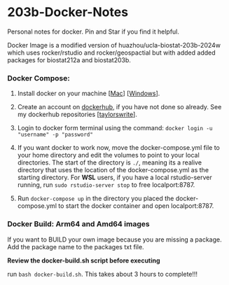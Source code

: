 # 203b-Docker-Notes
Personal notes for docker. Pin and Star if you find it helpful.

Docker Image is a modified version of huazhou/ucla-biostat-203b-2024w which uses rocker/rstudio and rocker/geospactial but with added added packages for biostat212a and biostat203b.

### Docker Compose:

1. Install docker on your machine [[Mac](https://docs.docker.com/desktop/install/mac-install/)] [[Windows](https://docs.docker.com/desktop/wsl/)].

2. Create an account on [dockerhub](https://hub.docker.com/), if you have not done so already.
See my dockerhub repositories [[taylorswrite](https://hub.docker.com/u/taylorswrite)].

3. Login to docker form terminal using the command: 
`docker login -u "username" -p "password"`

4. If you want docker to work now, move the docker-compose.yml file to your home
directory and edit the volumes to point to your local directories. The start of
the  directory is `./`, meaning its a realive directory that uses the location
of the docker-compose.yml as the starting directory. For **WSL** users, if you have a local
rstudio-server running, run `sudo rstudio-server stop` to free localport:8787.

5. Run `docker-compose up` in the directory you placed the docker-compose.yml to start the docker container and open localport:8787.

### Docker Build: Arm64 and Amd64 images

If you want to BUILD your own image because you are missing a package. Add the package name to the packages txt file. 

**Review the docker-build.sh script before executing**  

run `bash docker-build.sh`. This takes about 3 hours to complete!!!

